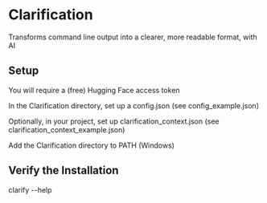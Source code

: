 # Clarification

Transforms command line output into a clearer, more readable format, with AI 

## Setup

You will require a (free) Hugging Face access token

In the Clarification directory, set up a config.json (see config_example.json)

Optionally, in your project, set up clarification_context.json (see clarification_context_example.json)

Add the Clarification directory to PATH (Windows)

## Verify the Installation

clarify --help
